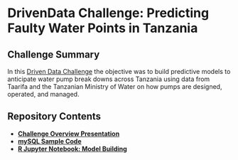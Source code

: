 # DrivenData Challenge: Predicting Faulty Water Points in Tanzania
## Challenge Summary
In this [Driven Data Challenge](https://www.drivendata.org/competitions/7/pump-it-up-data-mining-the-water-table) the objective was to build predictive models to anticipate water pump break downs across Tanzania using data from Taarifa and the Tanzanian Ministry of Water on how pumps are designed, operated, and managed.


## Repository Contents
+ **[Challenge Overview Presentation](WaterChallenge_Slides.pdf)**
+ **[mySQL Sample Code](WaterChallenge_mySQL_sample.sql)**
+ **[R Jupyter Notebook: Model Building](WaterChallenge_Model_Building.ipynb)**
